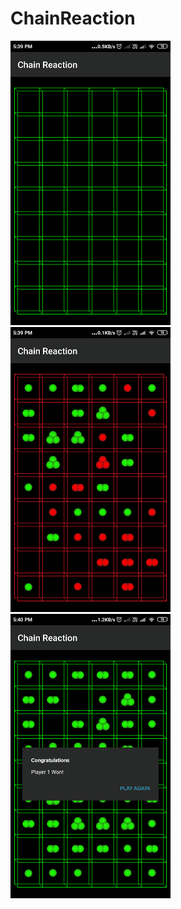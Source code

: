 # ChainReaction
<img src="Image/Chain_reaction_1.png" width="256">
<img src="Image/Chain_reaction_2.png" width="256">
<img src="Image/Chain_reaction_3.png" width="256">
